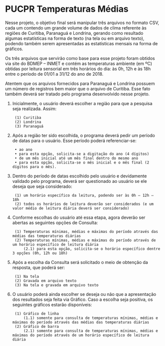 
# PUCPR Temperaturas Médias

Nesse projeto, o objetivo final será manipular três arquivos no formato CSV, cada um contendo um grande volume de dados de clima referente às regiões de Curitiba, Paranaguá e Londrina, gerando como resultado algumas estatísticas na forma de texto (na tela ou em arquivo texto), podendo também serem apresentadas as estatísticas mensais na forma de gráficos.

Os três arquivos que servirão como base para esse projeto foram obtidos via site do BDMEP – INMET e contém as temperaturas ambiente (em ºC) obtidas por leitura sensorial em três horários do dia: às 0h, 12h e às 18h entre o período de 01/01 a 31/12 do ano de 2018.

Atentem que os arquivos fornecidos para Paranaguá e Londrina possuem um número de registros bem maior que o arquivo de Curitiba. Esse fato também deverá ser tratado pelo programa desenvolvido nesse projeto.

1. Inicialmente, o usuário deverá escolher a região para que a pesquisa seja realizada. Assim:

		(1) Curitiba
		(2) Londrina
		(3) Paranaguá

2. Após a região ter sido escolhida, o programa deverá pedir um período de datas para o usuário. Esse período poderá referenciar-se:

		• ao ano
		• para esta opção, solicita-se a digitação do ano (4 dígitos)
		• de um mês inicial até um mês final dentro do mesmo ano
		• para esta opção, solicita-se o mês inicial e o mês final (2 dígitos para o mês). 
		
3. Dentro do período de datas escolhido pelo usuário e devidamente validado pelo programa, deverá ser questionado ao usuário se ele deseja que seja considerado:
		
		(1) um horário específico da leitura, podendo ser às 0h – 12h – 18h
		(2) todos os horários de leitura deverão ser considerados (e um valor médio de leitura diária deverá ser considerado)

4. Conforme escolhas do usuário até essa etapa, agora deverão ser abertas as seguintes opções de Consulta:
		
		(1) Temperaturas mínimas, médias e máximas do período através das médias das temperaturas diárias
		(2) Temperaturas mínimas, médias e máximas do período através de um horário específico de leitura diária
			(2.1) para esta opção, solicita-se o horário específico dentre 3 opções (0h, 12h ou 18h)

5. Após a escolha da Consulta será solicitado o meio de obtenção da resposta, que poderá ser:

		(1) Na tela
		(2) Gravada em arquivo texto
		(3) Na tela e gravada em arquivo texto

6. O usuário poderá ainda escolher se deseja ou não que a apresentação dos resultados seja feita via Gráfico. Caso a escolha seja positiva, os seguintes gráficos estarão disponíveis:
		
		(1) Gráfico de linha
			(1.1) somente para consulta de temperaturas mínimas, médias e máximas do período através das médias das temperaturas diárias
		(2) Gráfico de barra
			(2.1) somente para consulta de temperaturas mínimas, médias e máximas do período através de um horário específico de leitura diária
